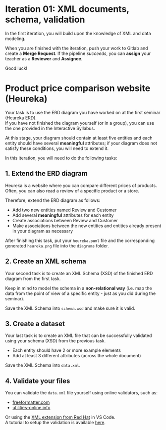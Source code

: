 # Iteration 01: XML documents, schema, validation

In the first iteration, you will build upon the knowledge of XML and data modeling.

When you are finished with the iteration, push your work to Gitlab and create a **Merge Request**. If the pipeline *succeeds*, you can **assign** your teacher as a **Reviewer** and **Assignee**.

Good luck!

# Product price comparison website (Heureka)

Your task is to use the ERD diagram you have worked on at the first seminar (Heureka ERD).  
If you have not finished the diagram yourself (or in a group), you can use the one provided in the Interactive Syllabus.

At this stage, your diagram should contain at least five entities and each entity should have several **meaningful** attributes; if your diagram does not satisfy these conditions, you will need to extend it.

In this iteration, you will need to do the following tasks:  

## 1. Extend the ERD diagram

Heureka is a website where you can compare different prices of products.  
Often, you can also read a review of a specific product or a store.  

Therefore, extend the ERD diagram as follows:
- Add two new entities named Review and Customer
- Add several **meaningful** attributes for each entity
- Create associations between Review and Customer
- Make associations between the new entities and entities already present in your diagram as necessary

After finishing this task, put your `heureka.puml` file and the corresponding generated `heureka.png` file into the `diagrams` folder.

## 2. Create an XML schema

Your second task is to create an XML Schema (XSD) of the finished ERD diagram from the first task.

Keep in mind to model the schema in a **non-relational way** (i.e. map the data from the point of view of a specific entity - just as you did during the seminar).

Save the XML Schema into `schema.xsd` and make sure it is valid.

## 3. Create a dataset

Your last task is to create an XML file that can be successfully validated using your schema (XSD) from the previous task.

- Each entity should have 2 or more example elements
- Add at least 3 different attributes (across the whole document)

Save the XML Schema into `data.xml`.

## 4. Validate your files

You can validate the `data.xml` file yourself using online validators, such as:

- [freeformatter.com](https://www.freeformatter.com/xml-validator-xsd.html)
- [utilities-online.info](https://www.utilities-online.info/xsdvalidation)

Or using the [XML extension from Red Hat](https://marketplace.visualstudio.com/items?itemName=redhat.vscode-xml) in VS Code.  
A tutorial to setup the validation is available [here](https://github.com/redhat-developer/vscode-xml/blob/main/docs/Validation.md#validation-with-xsd-grammar).
